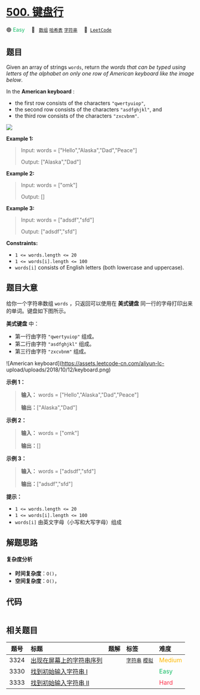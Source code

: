 # [500. 键盘行](https://leetcode.com/problems/keyboard-row)

🟢 <font color=#15bd66>Easy</font>&emsp; 🔖&ensp; [`数组`](/tag/array.md) [`哈希表`](/tag/hash-table.md) [`字符串`](/tag/string.md)&emsp; 🔗&ensp;[`LeetCode`](https://leetcode.com/problems/keyboard-row)

## 题目

Given an array of strings `words`, return _the words that can be typed using
letters of the alphabet on only one row of American keyboard like the image
below_.

In the **American keyboard** :

  * the first row consists of the characters `"qwertyuiop"`,
  * the second row consists of the characters `"asdfghjkl"`, and
  * the third row consists of the characters `"zxcvbnm"`.

![](https://assets.leetcode.com/uploads/2018/10/12/keyboard.png)



**Example 1:**

> Input: words = ["Hello","Alaska","Dad","Peace"]
> 
> Output: ["Alaska","Dad"]

**Example 2:**

> Input: words = ["omk"]
> 
> Output: []

**Example 3:**

> Input: words = ["adsdf","sfd"]
> 
> Output: ["adsdf","sfd"]

**Constraints:**

  * `1 <= words.length <= 20`
  * `1 <= words[i].length <= 100`
  * `words[i]` consists of English letters (both lowercase and uppercase). 


## 题目大意

给你一个字符串数组 `words` ，只返回可以使用在 **美式键盘** 同一行的字母打印出来的单词。键盘如下图所示。

**美式键盘** 中：

  * 第一行由字符 `"qwertyuiop"` 组成。
  * 第二行由字符 `"asdfghjkl"` 组成。
  * 第三行由字符 `"zxcvbnm"` 组成。

![American keyboard](https://assets.leetcode-cn.com/aliyun-lc-
upload/uploads/2018/10/12/keyboard.png)

**示例 1：**

> 
> 
> 
> 
> 
> **输入：** words = ["Hello","Alaska","Dad","Peace"]
> 
> **输出：**["Alaska","Dad"]
> 
> 

**示例 2：**

> 
> 
> 
> 
> 
> **输入：** words = ["omk"]
> 
> **输出：**[]
> 
> 

**示例 3：**

> 
> 
> 
> 
> 
> **输入：** words = ["adsdf","sfd"]
> 
> **输出：**["adsdf","sfd"]
> 
> 

**提示：**

  * `1 <= words.length <= 20`
  * `1 <= words[i].length <= 100`
  * `words[i]` 由英文字母（小写和大写字母）组成


## 解题思路

#### 复杂度分析

- **时间复杂度**：`O()`，
- **空间复杂度**：`O()`，

## 代码

```javascript

```

## 相关题目

<!-- prettier-ignore -->
| 题号 | 标题 | 题解 | 标签 | 难度 |
| :------: | :------ | :------: | :------ | :------ |
| 3324 | [出现在屏幕上的字符串序列](https://leetcode.com/problems/find-the-sequence-of-strings-appeared-on-the-screen) |  |  [`字符串`](/tag/string.md) [`模拟`](/tag/simulation.md) | <font color=#ffb800>Medium</font> |
| 3330 | [找到初始输入字符串 I](https://leetcode.com/problems/find-the-original-typed-string-i) |  |  | <font color=#15bd66>Easy</font> |
| 3333 | [找到初始输入字符串 II](https://leetcode.com/problems/find-the-original-typed-string-ii) |  |  | <font color=#ff334b>Hard</font> |
